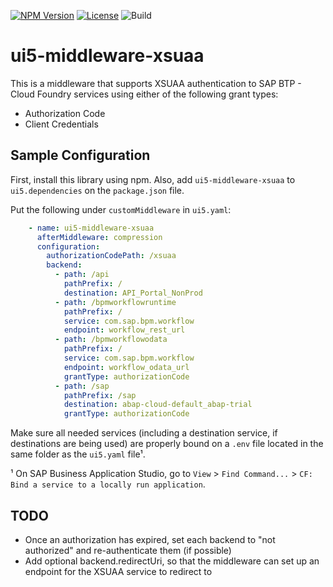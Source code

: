 [![NPM Version](http://img.shields.io/npm/v/ui5-middleware-xsuaa.svg?style=flat-square)](https://npmjs.com/package/ui5-middleware-xsuaa)
[![License](http://img.shields.io/npm/l/ui5-middleware-xsuaa.svg?style=flat-square)](http://opensource.org/licenses/MIT)
![Build](https://github.com/jotasom/ui5-middleware-xsuaa/actions/workflows/npm-publish.yml/badge.svg)

# ui5-middleware-xsuaa

This is a middleware that supports XSUAA authentication to SAP BTP - Cloud Foundry services using either of the following grant types:
- Authorization Code
- Client Credentials

## Sample Configuration

First, install this library using npm. Also, add `ui5-middleware-xsuaa` to `ui5.dependencies` on the `package.json` file.

Put the following under `customMiddleware` in `ui5.yaml`:

```yaml
    - name: ui5-middleware-xsuaa
      afterMiddleware: compression
      configuration:
        authorizationCodePath: /xsuaa
        backend:
          - path: /api
            pathPrefix: /
            destination: API_Portal_NonProd
          - path: /bpmworkflowruntime
            pathPrefix: /
            service: com.sap.bpm.workflow
            endpoint: workflow_rest_url
          - path: /bpmworkflowodata
            pathPrefix: /
            service: com.sap.bpm.workflow
            endpoint: workflow_odata_url
            grantType: authorizationCode
          - path: /sap
            pathPrefix: /sap
            destination: abap-cloud-default_abap-trial
            grantType: authorizationCode            
```

Make sure all needed services (including a destination service, if destinations are being used) are properly bound on a `.env` file located in the same folder as the `ui5.yaml` file¹.

¹ On SAP Business Application Studio, go to `View` > `Find Command...` > `CF: Bind a service to a locally run application`.

## TODO

- Once an authorization has expired, set each backend to "not authorized" and re-authenticate them (if possible)
- Add optional backend.redirectUri, so that the middleware can set up an endpoint for the XSUAA service to redirect to
